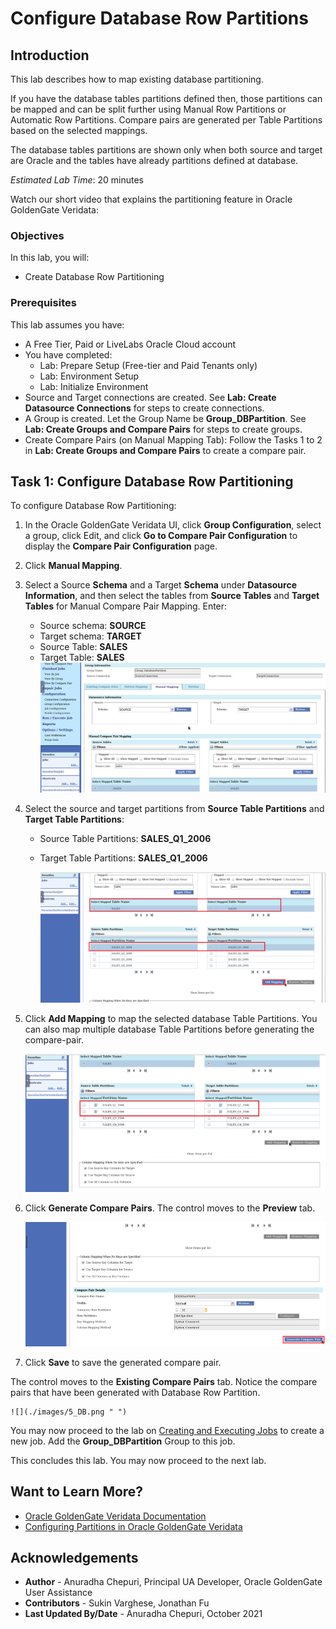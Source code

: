 # Configure Database Row Partitions

## Introduction
This lab describes how to map existing database partitioning.

If you have the database tables partitions defined then, those partitions can be mapped and can be split further using Manual Row Partitions or Automatic Row Partitions. Compare pairs are generated per Table Partitions based on the selected mappings.

The database tables partitions are shown only when both source and target are Oracle and the tables have already partitions defined at database.


*Estimated Lab Time*: 20 minutes

Watch our short video that explains the partitioning feature in Oracle GoldenGate Veridata:

[](youtube:N28CsAr5kjw)

### Objectives
In this lab, you will:
* Create Database Row Partitioning


### Prerequisites
This lab assumes you have:

* A Free Tier, Paid or LiveLabs Oracle Cloud account
* You have completed:
    * Lab: Prepare Setup (Free-tier and Paid Tenants only)
    * Lab: Environment Setup
    * Lab: Initialize Environment
* Source and Target connections are created. See **Lab: Create Datasource Connections** for steps to create connections.
* A Group is created. Let the Group Name be **Group_DBPartition**. See **Lab: Create Groups and Compare Pairs** for steps to create groups.
* Create Compare Pairs (on Manual Mapping Tab): Follow the Tasks 1 to 2 in **Lab: Create Groups and Compare Pairs** to create a compare pair.

## **Task 1:** Configure Database Row Partitioning
To configure Database Row Partitioning:
1. In the Oracle GoldenGate Veridata UI, click **Group Configuration**, select a group, click Edit, and click **Go to Compare Pair Configuration** to display the **Compare Pair Configuration** page.
2. Click **Manual Mapping**.
3. Select a Source **Schema** and a Target **Schema** under **Datasource Information**, and then select the tables from **Source Tables** and **Target Tables** for Manual Compare Pair Mapping. Enter:
    * Source schema: **SOURCE**
    * Target schema: **TARGET**
    * Source Table: **SALES**
    * Target Table: **SALES**
      ![](./images/1_DB.png " ")

4. Select the source and target partitions from **Source Table Partitions** and **Target Table Partitions**:
    * Source Table Partitions: **SALES\_Q1\_2006**

    * Target Table Partitions: **SALES\_Q1\_2006**

      ![](./images/2_DB.png " ")

5. Click **Add Mapping** to map the selected database Table Partitions. You can also map multiple database Table Partitions before generating the compare-pair.

    ![](./images/3_DB.png " ")

6. Click **Generate Compare Pairs**. The control moves to the **Preview** tab.


    ![](./images/4_DB.png " ")
7. Click **Save** to save the generated compare pair.

  The control moves to the **Existing Compare Pairs** tab.
  Notice the compare pairs that have been generated with Database Row Partition.

    ![](./images/5_DB.png " ")

  You may now proceed to the lab on [Creating and Executing Jobs](https://apexapps.oracle.com/pls/apex/dbpm/r/livelabs/workshop-attendee-2?p210_workshop_id=833&p210_type=1&session=1455719632468) to create a new job. Add the **Group_DBPartition** Group to this job.

This concludes this lab. You may now proceed to the next lab.

## Want to Learn More?

* [Oracle GoldenGate Veridata Documentation](https://docs.oracle.com/en/middleware/goldengate/veridata/12.2.1.4/index.html)
* [Configuring Partitions in Oracle GoldenGate Veridata ](https://docs.oracle.com/en/middleware/goldengate/veridata/12.2.1.4/gvdug/configure-workflow-objects.html#GUID-03B3876F-7A79-43BA-9E14-8B216BD8F3BB)


## Acknowledgements
* **Author** - Anuradha Chepuri, Principal UA Developer, Oracle GoldenGate User Assistance
* **Contributors** -  Sukin Varghese, Jonathan Fu
* **Last Updated By/Date** - Anuradha Chepuri, October 2021
